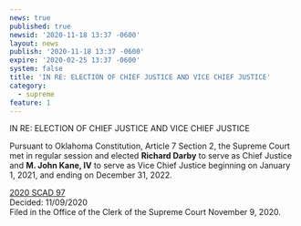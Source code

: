 ```yaml
---
news: true
published: true
newsid: '2020-11-18 13:37 -0600'
layout: news
publish: '2020-11-18 13:37 -0600'
expire: '2020-02-25 13:37 -0600'
system: false
title: 'IN RE: ELECTION OF CHIEF JUSTICE AND VICE CHIEF JUSTICE'
category:
  - supreme
feature: 1
---
```

IN RE: ELECTION OF CHIEF JUSTICE AND VICE CHIEF JUSTICE  

Pursuant to Oklahoma Constitution, Article 7 Section 2, the Supreme
Court met in regular session and elected **Richard Darby** to serve as Chief
Justice and **M. John Kane, IV** to serve as Vice Chief Justice beginning on
January 1, 2021, and ending on December 31, 2022.  

[2020 SCAD 97](http://www.oscn.net/Images/news/SCAD-2020-97.pdf)  
Decided: 11/09/2020  
Filed in the Office of the Clerk of the Supreme Court November 9, 2020.
